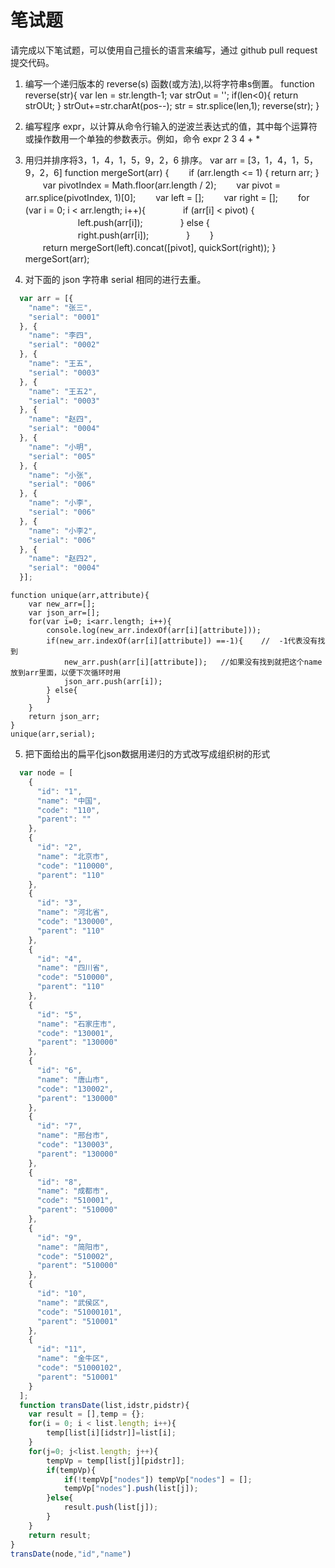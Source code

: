 # 笔试题  

请完成以下笔试题，可以使用自己擅长的语言来编写，通过 github pull request 提交代码。

1. 编写一个递归版本的 reverse(s) 函数(或方法),以将字符串s倒置。
    function reverse(str){
      var len = str.length-1;
      var strOut = '';
      if(len<0){
        return strOUt;
      }
      strOut+=str.charAt(pos--);
      str = str.splice(len,1);
      reverse(str);
    }

2. 编写程序 expr，以计算从命令行输入的逆波兰表达式的值，其中每个运算符或操作数用一个单独的参数表示。例如，命令
expr 2 3 4 + *

3. 用归并排序将3，1，4，1，5，9，2，6 排序。
  var arr = [3，1，4，1，5，9，2，6]
    function mergeSort(arr) {
    　　if (arr.length <= 1) { 
            return arr;
        }
    　　var pivotIndex = Math.floor(arr.length / 2);
    　　var pivot = arr.splice(pivotIndex, 1)[0];
    　　var left = [];
    　　var right = [];
    　　for (var i = 0; i < arr.length; i++){ 
    　　　　if (arr[i] < pivot) {
    　　　　　　left.push(arr[i]);
    　　　　} else {
    　　　　　　right.push(arr[i]);
    　　　　}
    　　}        
    　　return mergeSort(left).concat([pivot], quickSort(right));
    }
     mergeSort(arr);
4. 对下面的 json 字符串 serial 相同的进行去重。

```javascript
  var arr = [{
    "name": "张三",
    "serial": "0001"
  }, {
    "name": "李四",
    "serial": "0002"
  }, {
    "name": "王五",
    "serial": "0003"
  }, {
    "name": "王五2",
    "serial": "0003"
  }, {
    "name": "赵四",
    "serial": "0004"
  }, {
    "name": "小明",
    "serial": "005"
  }, {
    "name": "小张",
    "serial": "006"
  }, {
    "name": "小李",
    "serial": "006"
  }, {
    "name": "小李2",
    "serial": "006"
  }, {
    "name": "赵四2",
    "serial": "0004"
  }];
```
    function unique(arr,attribute){
        var new_arr=[];
        var json_arr=[];
        for(var i=0; i<arr.length; i++){
            console.log(new_arr.indexOf(arr[i][attribute]));
            if(new_arr.indexOf(arr[i][attribute]) ==-1){    //  -1代表没有找到
                new_arr.push(arr[i][attribute]);   //如果没有找到就把这个name放到arr里面，以便下次循环时用
                json_arr.push(arr[i]);
            } else{
            }
        }
        return json_arr;
    }
    unique(arr,serial);

5. 把下面给出的扁平化json数据用递归的方式改写成组织树的形式

```javascript
  var node = [
    {
      "id": "1",
      "name": "中国",
      "code": "110",
      "parent": ""
    },
    {
      "id": "2",
      "name": "北京市",
      "code": "110000",
      "parent": "110"
    },
    {
      "id": "3",
      "name": "河北省",
      "code": "130000",
      "parent": "110"
    },
    {
      "id": "4",
      "name": "四川省",
      "code": "510000",
      "parent": "110"
    },
    {
      "id": "5",
      "name": "石家庄市",
      "code": "130001",
      "parent": "130000"
    },
    {
      "id": "6",
      "name": "唐山市",
      "code": "130002",
      "parent": "130000"
    },
    {
      "id": "7",
      "name": "邢台市",
      "code": "130003",
      "parent": "130000"
    },
    {
      "id": "8",
      "name": "成都市",
      "code": "510001",
      "parent": "510000"
    },
    {
      "id": "9",
      "name": "简阳市",
      "code": "510002",
      "parent": "510000"
    },
    {
      "id": "10",
      "name": "武侯区",
      "code": "51000101",
      "parent": "510001"
    },
    {
      "id": "11",
      "name": "金牛区",
      "code": "51000102",
      "parent": "510001"
    }
  ];
  function transDate(list,idstr,pidstr){  
    var result = [],temp = {};  
    for(i = 0; i < list.length; i++){  
        temp[list[i][idstr]]=list[i];  
    }  
    for(j=0; j<list.length; j++){  
        tempVp = temp[list[j][pidstr]];  
        if(tempVp){
            if(!tempVp["nodes"]) tempVp["nodes"] = [];
            tempVp["nodes"].push(list[j]);  
        }else{  
            result.push(list[j]);  
        }  
    }  
    return result;  
} 
transDate(node,"id","name")
```
